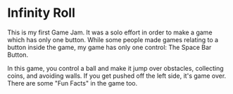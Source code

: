# Infinity Roll
This is my first Game Jam. It was a solo effort in order to make a game which has only one button. While some people made games relating to a button inside the game, my game has only one control: The Space Bar Button.

In this game, you control a ball and make it jump over obstacles, collecting coins, and avoiding walls. If you get pushed off the left side, it's game over. There are some "Fun Facts" in the game too.
